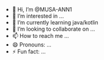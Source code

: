 - 👋 Hi, I’m @MUSA-ANN1
- 👀 I’m interested in ...
- 🌱 I’m currently learning java/kotlin
- 💞️ I’m looking to collaborate on ...
- 📫 How to reach me ...
- 😄 Pronouns: ...
- ⚡ Fun fact: ...

<!---
MUSA-ANN1/MUSA-ANN1 is a ✨ special ✨ repository because its `README.md` (this file) appears on your GitHub profile.
You can click the Preview link to take a look at your changes.
--->
